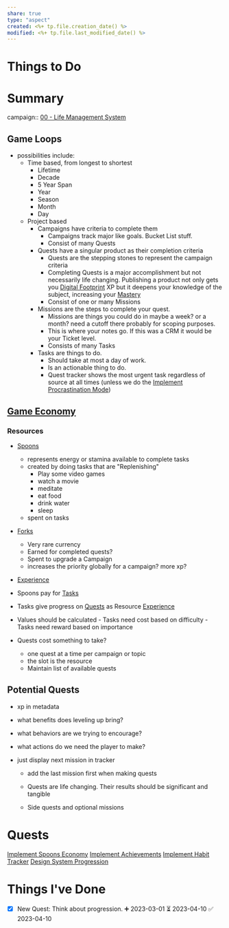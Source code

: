 ```yaml
---
share: true
type: "aspect"
created: <%+ tp.file.creation_date() %> 
modified: <%+ tp.file.last_modified_date() %>
---
```

 
# Things to Do



# Summary
campaign:: [00 - Life Management System](./00%20-%20Life%20Management%20System.md)
## Game Loops
- possibilities include:
	- Time based, from longest to shortest
		- Lifetime
		- Decade
		- 5 Year Span
		- Year
		- Season
		- Month
		- Day
	- Project based
		- Campaigns have criteria to complete them
			- Campaigns track major like goals.  Bucket List stuff.
			- Consist of many Quests
		- Quests have a singular product as their completion criteria
			- Quests are the stepping stones to represent the campaign criteria 
			- Completing Quests is a major accomplishment but not necessarily life changing.  Publishing a product not only gets you [Digital Footprint](Digital%20Footprint.md) XP but it deepens your knowledge of the subject, increasing your [Mastery](Mastery.md)
			- Consist of one or many Missions
		- Missions are the steps to complete your quest.
			- Missions are things you could do in maybe a week?  or a month?  need a cutoff there probably for scoping purposes.
			- This is where your notes go.  If this was a CRM it would be your Ticket level.
			- Consists of many Tasks
		- Tasks are things to do.
			- Should take at most a day of work.
			- Is an actionable thing to do.
			- Quest tracker shows the most urgent task regardless of source at all times (unless we do the [Implement Procrastination Mode](./Implement%20Procrastination%20Mode.md))

## [Game Economy](Game%20Economy.md)
### Resources
- [Spoons](./Spoons.md)
	- represents energy or stamina available to complete tasks
	- created by doing tasks that are "Replenishing"
		- Play some video games
		- watch a movie
		- meditate
		- eat food
		- drink water
		- sleep
	- spent on tasks
- [Forks](Forks.md)
	- Very rare currency
	- Earned for completed quests?
	- Spent to upgrade a Campaign
	- increases the priority globally for a campaign? more xp?
- [Experience](Experience.md)


- Spoons pay for [Tasks](./Tasks.md)
- Tasks give progress on [Quests](Quests.md) as Resource [Experience](Experience.md)
- Values should be calculated
		- Tasks need cost based on difficulty
		- Tasks need reward based on importance
- Quests cost something to take?
	- one quest at a time per campaign or topic
	- the slot is the resource
	- Maintain list of available quests

## Potential Quests
 
- xp in metadata 
- what benefits does leveling up bring?
- what behaviors are we trying to encourage?
- what actions do we need the player to make?
	
- just display next mission in tracker 
	- add the last mission first when making quests
	- Quests are life changing. Their results should be significant and tangible
	
	- Side quests and optional missions
# Quests
[Implement Spoons Economy](./Implement%20Spoons%20Economy.md)
[Implement Achievements](./Implement%20Achievements.md)
[Implement Habit Tracker](./Implement%20Habit%20Tracker.md)
[Design System Progression](./Design%20System%20Progression.md)

# Things I've Done

- [x] New Quest: Think about progression. ➕ 2023-03-01 ⏳ 2023-04-10 ✅ 2023-04-10